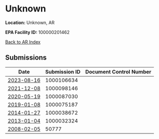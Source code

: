 # Unknown

**Location:** Unknown, AR

**EPA Facility ID:** 100000201462

[Back to AR Index](../../index.md)

## Submissions

| Date | Submission ID | Document Control Number |
|------|--------------|-------------------------|
| [2023-08-16](submissions/1000106634.md) | 1000106634 |  |
| [2021-12-08](submissions/1000098146.md) | 1000098146 |  |
| [2020-05-19](submissions/1000087030.md) | 1000087030 |  |
| [2019-01-08](submissions/1000075187.md) | 1000075187 |  |
| [2014-01-27](submissions/1000038672.md) | 1000038672 |  |
| [2013-01-04](submissions/1000032324.md) | 1000032324 |  |
| [2008-02-05](submissions/50777.md) | 50777 |  |
